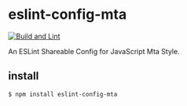 # eslint-config-mta

[![Build and Lint](https://github.com/nayotta/eslint-config-mta/actions/workflows/build.yml/badge.svg)](https://github.com/nayotta/eslint-config-mta/actions/workflows/build.yml)

An ESLint Shareable Config for JavaScript Mta Style.

## install

```sh
$ npm install eslint-config-mta
```
